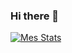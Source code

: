### Hi there 👋

[![Mes Stats](https://github-readme-stats.vercel.app/api?username=ThibaultLombart)](https://github.com/anuraghazra/github-readme-stats)
